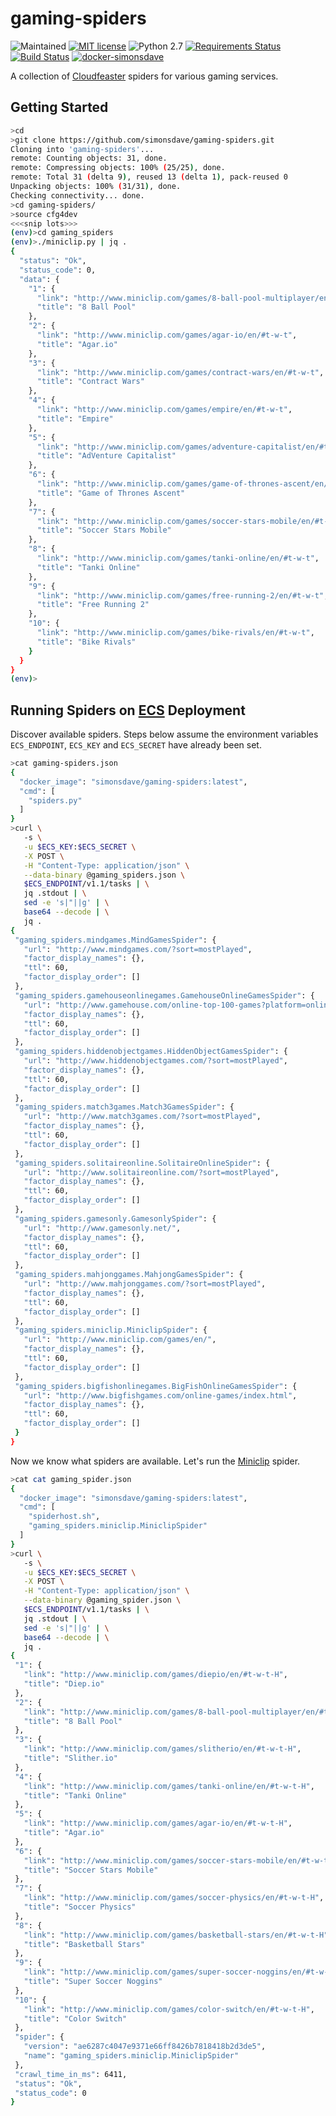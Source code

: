 # gaming-spiders
![Maintained](https://img.shields.io/maintenance/yes/2018.svg)
[![MIT license](http://img.shields.io/badge/license-MIT-brightgreen.svg)](http://opensource.org/licenses/MIT)
![Python 2.7](https://img.shields.io/badge/python-2.7-FFC100.svg?style=flat)
[![Requirements Status](https://requires.io/github/simonsdave/gaming-spiders/requirements.svg?branch=master)](https://requires.io/github/simonsdave/gaming-spiders/requirements/?branch=master)
[![Build Status](https://travis-ci.org/simonsdave/gaming-spiders.svg?branch=master)](https://travis-ci.org/simonsdave/gaming-spiders)
[![docker-simonsdave](https://img.shields.io/badge/docker-simonsdave%2Fgaming%20spiders-blue.svg)](https://hub.docker.com/r/simonsdave/gaming-spiders/)

A collection of [Cloudfeaster](https://github.com/simonsdave/cloudfeaster)
spiders for various gaming services.

## Getting Started

```bash
>cd
>git clone https://github.com/simonsdave/gaming-spiders.git
Cloning into 'gaming-spiders'...
remote: Counting objects: 31, done.
remote: Compressing objects: 100% (25/25), done.
remote: Total 31 (delta 9), reused 13 (delta 1), pack-reused 0
Unpacking objects: 100% (31/31), done.
Checking connectivity... done.
>cd gaming-spiders/
>source cfg4dev
<<<snip lots>>>
(env)>cd gaming_spiders
(env)>./miniclip.py | jq .
{
  "status": "Ok",
  "status_code": 0,
  "data": {
    "1": {
      "link": "http://www.miniclip.com/games/8-ball-pool-multiplayer/en/#t-w-t",
      "title": "8 Ball Pool"
    },
    "2": {
      "link": "http://www.miniclip.com/games/agar-io/en/#t-w-t",
      "title": "Agar.io"
    },
    "3": {
      "link": "http://www.miniclip.com/games/contract-wars/en/#t-w-t",
      "title": "Contract Wars"
    },
    "4": {
      "link": "http://www.miniclip.com/games/empire/en/#t-w-t",
      "title": "Empire"
    },
    "5": {
      "link": "http://www.miniclip.com/games/adventure-capitalist/en/#t-w-t",
      "title": "AdVenture Capitalist"
    },
    "6": {
      "link": "http://www.miniclip.com/games/game-of-thrones-ascent/en/#t-w-t",
      "title": "Game of Thrones Ascent"
    },
    "7": {
      "link": "http://www.miniclip.com/games/soccer-stars-mobile/en/#t-w-t",
      "title": "Soccer Stars Mobile"
    },
    "8": {
      "link": "http://www.miniclip.com/games/tanki-online/en/#t-w-t",
      "title": "Tanki Online"
    },
    "9": {
      "link": "http://www.miniclip.com/games/free-running-2/en/#t-w-t",
      "title": "Free Running 2"
    },
    "10": {
      "link": "http://www.miniclip.com/games/bike-rivals/en/#t-w-t",
      "title": "Bike Rivals"
    }
  }
}
(env)>
```

## Running Spiders on [ECS](https://github.com/simonsdave/ecs) Deployment

Discover available spiders.
Steps below assume the environment variables ```ECS_ENDPOINT```, ```ECS_KEY``` and ```ECS_SECRET```
have already been set.

```bash
>cat gaming-spiders.json
{
  "docker_image": "simonsdave/gaming-spiders:latest",
  "cmd": [
    "spiders.py"
  ]
}
>curl \
   -s \
   -u $ECS_KEY:$ECS_SECRET \
   -X POST \
   -H "Content-Type: application/json" \
   --data-binary @gaming_spiders.json \
   $ECS_ENDPOINT/v1.1/tasks | \
   jq .stdout | \
   sed -e 's|"||g' | \
   base64 --decode | \
   jq .
{
 "gaming_spiders.mindgames.MindGamesSpider": {
   "url": "http://www.mindgames.com/?sort=mostPlayed",
   "factor_display_names": {},
   "ttl": 60,
   "factor_display_order": []
 },
 "gaming_spiders.gamehouseonlinegames.GamehouseOnlineGamesSpider": {
   "url": "http://www.gamehouse.com/online-top-100-games?platform=online-games",
   "factor_display_names": {},
   "ttl": 60,
   "factor_display_order": []
 },
 "gaming_spiders.hiddenobjectgames.HiddenObjectGamesSpider": {
   "url": "http://www.hiddenobjectgames.com/?sort=mostPlayed",
   "factor_display_names": {},
   "ttl": 60,
   "factor_display_order": []
 },
 "gaming_spiders.match3games.Match3GamesSpider": {
   "url": "http://www.match3games.com/?sort=mostPlayed",
   "factor_display_names": {},
   "ttl": 60,
   "factor_display_order": []
 },
 "gaming_spiders.solitaireonline.SolitaireOnlineSpider": {
   "url": "http://www.solitaireonline.com/?sort=mostPlayed",
   "factor_display_names": {},
   "ttl": 60,
   "factor_display_order": []
 },
 "gaming_spiders.gamesonly.GamesonlySpider": {
   "url": "http://www.gamesonly.net/",
   "factor_display_names": {},
   "ttl": 60,
   "factor_display_order": []
 },
 "gaming_spiders.mahjonggames.MahjongGamesSpider": {
   "url": "http://www.mahjonggames.com/?sort=mostPlayed",
   "factor_display_names": {},
   "ttl": 60,
   "factor_display_order": []
 },
 "gaming_spiders.miniclip.MiniclipSpider": {
   "url": "http://www.miniclip.com/games/en/",
   "factor_display_names": {},
   "ttl": 60,
   "factor_display_order": []
 },
 "gaming_spiders.bigfishonlinegames.BigFishOnlineGamesSpider": {
   "url": "http://www.bigfishgames.com/online-games/index.html",
   "factor_display_names": {},
   "ttl": 60,
   "factor_display_order": []
 }
}
```

Now we know what spiders are available.
Let's run the [Miniclip](http://www.miniclip.com/games/en/) spider.

```bash
>cat cat gaming_spider.json
{
  "docker_image": "simonsdave/gaming-spiders:latest",
  "cmd": [
    "spiderhost.sh",
    "gaming_spiders.miniclip.MiniclipSpider"
  ]
}
>curl \
   -s \
   -u $ECS_KEY:$ECS_SECRET \
   -X POST \
   -H "Content-Type: application/json" \
   --data-binary @gaming_spider.json \
   $ECS_ENDPOINT/v1.1/tasks | \
   jq .stdout | \
   sed -e 's|"||g' | \
   base64 --decode | \
   jq .
{
 "1": {
   "link": "http://www.miniclip.com/games/diepio/en/#t-w-t-H",
   "title": "Diep.io"
 },
 "2": {
   "link": "http://www.miniclip.com/games/8-ball-pool-multiplayer/en/#t-w-t-H",
   "title": "8 Ball Pool"
 },
 "3": {
   "link": "http://www.miniclip.com/games/slitherio/en/#t-w-t-H",
   "title": "Slither.io"
 },
 "4": {
   "link": "http://www.miniclip.com/games/tanki-online/en/#t-w-t-H",
   "title": "Tanki Online"
 },
 "5": {
   "link": "http://www.miniclip.com/games/agar-io/en/#t-w-t-H",
   "title": "Agar.io"
 },
 "6": {
   "link": "http://www.miniclip.com/games/soccer-stars-mobile/en/#t-w-t-H",
   "title": "Soccer Stars Mobile"
 },
 "7": {
   "link": "http://www.miniclip.com/games/soccer-physics/en/#t-w-t-H",
   "title": "Soccer Physics"
 },
 "8": {
   "link": "http://www.miniclip.com/games/basketball-stars/en/#t-w-t-H",
   "title": "Basketball Stars"
 },
 "9": {
   "link": "http://www.miniclip.com/games/super-soccer-noggins/en/#t-w-t-H",
   "title": "Super Soccer Noggins"
 },
 "10": {
   "link": "http://www.miniclip.com/games/color-switch/en/#t-w-t-H",
   "title": "Color Switch"
 },
 "spider": {
   "version": "ae6287c4047e9371e66ff8426b7818418b2d3de5",
   "name": "gaming_spiders.miniclip.MiniclipSpider"
 },
 "crawl_time_in_ms": 6411,
 "status": "Ok",
 "status_code": 0
}
```
